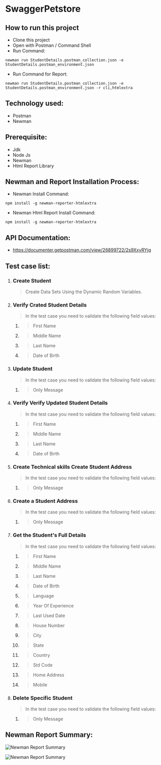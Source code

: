 # SwaggerPetstore

## How to run this project
- Clone this project
- Open with Postman / Command Shell
- Run Command:  
```console 
newman run StudentDetails.postman_collection.json -e StudentDetails.postman_environment.json 
```
- Run Command for Report: 
```console 
newman run StudentDetails.postman_collection.json -e StudentDetails.postman_environment.json -r cli,htmlextra
```

## Technology used:
- Postman
- Newman

## Prerequisite:
- Jdk
- Node Js
- Newman
- Html Report Library

## Newman and Report Installation Process:
- Newman Install Command:
```console
npm install -g newman-reporter-htmlextra
```
- Newman Html Report Install Command:
```console
npm install -g newman-reporter-htmlextra
```

## API Documentation:
- https://documenter.getpostman.com/view/26899722/2s9XxyRYjq

## Test case list:
1. ### Create Student
	> Create Data Sets Using the Dynamic Random Variables.

2. ### Verify Crated Student Details
	> In the test case you need to validate the following field values:
 	1. > First Name
 	2. > Middle Name
 	3. > Last Name
 	4. > Date of Birth

3. ### Update Student
	> In the test case you need to validate the following field values:
 	1. > Only Message
4. ### Verify Verify Updated Student Details
	> In the test case you need to validate the following field values:
	1. > First Name
 	2. > Middle Name
	3. > Last Name
 	4. > Date of Birth

5. ### Create Technical skills Create Student Address
	> In the test case you need to validate the following field values:
	1. > Only Message

6. ### Create a Student Address
	> In the test case you need to validate the following field values:
	1. > Only Message

7. ### Get the Student's Full Details
	> In the test case you need to validate the following field values:
	1. > First Name
	2. > Middle Name
	3. > Last Name
	4. > Date of Birth
	5. > Language
	6. > Year Of Experience
	7. > Last Used Date
	8. > House Number
	9. > City
	10. > State
	11. > Country
	12. > Std Code
	13. > Home Address
	14. > Mobile

8. ### Delete Specific Student
	> In the test case you need to validate the following field values:
	1. > Only Message

## Newman Report Summary:
![Newman Report Summary](https://user-images.githubusercontent.com/70250199/232209683-ddb8e3c5-4f23-4355-8919-61cd6ddca91a.png)

![Newman Report Summary](https://user-images.githubusercontent.com/70250199/232209794-f84c539b-e3cf-4e80-ab0e-9d6d59b1a339.png)
